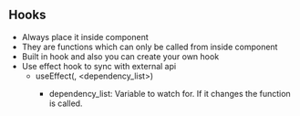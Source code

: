 ## Hooks

- Always place it inside component
- They are functions which can only be called from inside component
- Built in hook and also you can create your own hook
- Use effect hook to sync with external api
  - useEffect(<function>, <dependency_list>)
    - dependency_list: Variable to watch for. If it changes the function is called.
